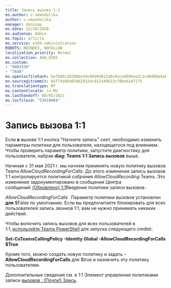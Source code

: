 ```yaml
---
title: Запись вызова 1:1
ms.author: v-smandalika
author: v-smandalika
manager: dansimp
ms.date: 12/18/2020
ms.audience: Admin
ms.topic: article
ms.service: o365-administration
ROBOTS: NOINDEX, NOFOLLOW
localization_priority: Normal
ms.collection: Adm_O365
ms.custom:
- "9002530"
- "7648"
ms.openlocfilehash: befb89c28396be3dc60d9d812a0c6aced69bea3c1c48d88a4ab81a34d6c259b0
ms.sourcegitcommit: b5f7da89a650d2915dc652449623c78be6247175
ms.translationtype: MT
ms.contentlocale: ru-RU
ms.lasthandoff: 08/05/2021
ms.locfileid: "53919004"
---
```

# <a name="11-call-recording"></a>Запись вызова 1:1

Если **в** вызове 1:1 кнопка "Начните запись" сеет, необходимо изменить параметры политики для пользователя, находящегося под влиянием. Чтобы проверить параметр политики, запустите диагностику для пользователя, набрав **diag: Teams 1:1 Запись вызовов** выше.     

Начиная с 31 мая 2021 г. мы начнем применять новую политику вызовов Teams *AllowCloudRecordingForCalls*. До этого изменения запись вызовов 1:1 контролируется политикой *собрания AllowCloudRecording* Teams. Это изменение задокументировано в сообщении Центра сообщений: [(Обновлено) 1:1](https://portal.microsoft.com/Adminportal/Home?ref=MessageCenter/:/messages/MC238796)Введение политики записи вызовов .  

*AllowCloudRecordingForCalls*   Параметр политики вызовов установлен **для** $False по умолчанию. Если вы предпочитаете блокировать для всех пользователей запись звонков 1:1, вам не нужно принимать никаких действий.  

Чтобы включить запись вызовов для всех пользователей в 1:1, [используйте Teams PowerShell](/microsoftteams/teams-powershell-install) для запуска следующего cmdlet: 

**Set-CsTeamsCallingPolicy -Identity Global -AllowCloudRecordingForCalls $True** 

Кроме того, можно создать новую политику и задать **-AllowCloudRecordingForCalls** для $true и назначить эту политику пользователям.  

Дополнительные сведения см. в 1:1 Элемент управления политиками записи [вызовов : (Почти!) Здесь](https://techcommunity.microsoft.com/t5/microsoft-teams-support/1-1-call-recording-policy-controls-are-almost-here/ba-p/2217668).
